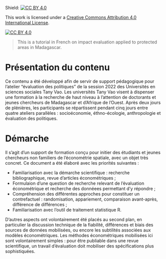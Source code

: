 Shield: [![CC BY 4.0][cc-by-shield]][cc-by]

This work is licensed under a
[Creative Commons Attribution 4.0 International License][cc-by].

[![CC BY 4.0][cc-by-image]][cc-by]

[cc-by]: http://creativecommons.org/licenses/by/4.0/
[cc-by-image]: https://i.creativecommons.org/l/by/4.0/88x31.png
[cc-by-shield]: https://img.shields.io/badge/License-CC%20BY%204.0-lightgrey.svg

> This is a tutorial in French on impact evaluation applied to protected areas in Madagascar.

# Présentation du contenu

Ce contenu a été développé afin de servir de support pédagogique pour l’atelier “évaluation des politiques” de la session 2022 des Universités en sciences sociales Tany Vao. Les universités Tany Vao visent à dispenser une formation à la recherche de haut niveau à l’attention de doctorants et jeunes chercheurs de Madagascar et d’Afrique de l’Ouest. Après deux jours de plénières, les participants se répartissent pendant cinq jours entre quatre ateliers parallèles : socioéconomie, éthno-écologie, anthropologie et évaluation des politiques.

# Démarche 

Il s’agit d’un support de formation conçu pour initier des étudiants et jeunes chercheurs non familiers de l’économétrie spatiale, avec un objet très concret. Ce document a été élaboré avec les priorités suivantes :

- Familiarisation avec la démarche scientifique : recherche bibliographique, revue d’articles économétriques ;
-  Formulaion d’une question de recherche relevant de l’évaluation économétrique et recherche des donnéees permettant d’y répondre ;
- Compréhension des différentes approches pour constituer un contrefactuel : randomisation, appariement, comparaison avant-après, différence de différences ;
- Familiarisation avec l’outil de traitement statistique R.

D’autres aspects ont volontairement été placés au second plan, en particulier la discussion technique de la fiabilité, différences et biais des sources de données mobilisées, ou encore les subtilités associées aux modèles économétriques. Les méthodes économétriques mobilisées ici sont volontairement simples : pour être publiable dans une revue scientifique, un travail d’évaluation doit mobiliser des spécifications plus sophistiquées.
